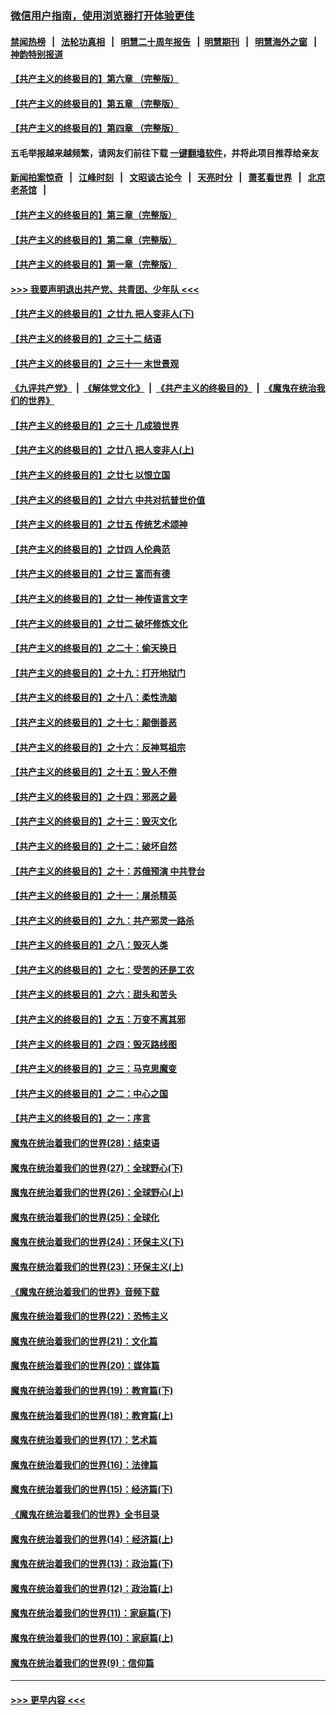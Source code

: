 ### [微信用户指南，使用浏览器打开体验更佳](https://github.com/gfw-breaker/banned-news1/blob/master/indexes/wechat-guide.md?t=0)
#### [禁闻热榜](热点新闻.md?t=0)  &nbsp;&nbsp;|&nbsp;&nbsp; [法轮功真相](https://github.com/gfw-breaker/truth/blob/master/README.md?t=0) &nbsp;&nbsp;|&nbsp;&nbsp; [明慧二十周年报告](https://github.com/gfw-breaker/mh-reports/blob/master/README.md?t=0) &nbsp;&nbsp;|&nbsp;&nbsp;[明慧期刊](https://github.com/gfw-breaker/mh-qikan) &nbsp;&nbsp;|&nbsp;&nbsp; [明慧海外之窗](https://github.com/gfw-breaker/mh-news/blob/master/README.md?t=0) &nbsp;&nbsp;|&nbsp;&nbsp; [神韵特别报道](https://github.com/gfw-breaker/mh-news/blob/master/shenyun.md?t=0)
#### [【共产主义的终极目的】第六章 （完整版）](../pages/nsc422/n11428913.md?t=02082011) 
#### [【共产主义的终极目的】第五章 （完整版）](../pages/nsc422/n11428912.md?t=02082011) 
#### [【共产主义的终极目的】第四章 （完整版）](../pages/nsc422/n11428907.md?t=02082011) 
#### 五毛举报越来越频繁，请网友们前往下载 [一键翻墙软件](https://github.com/gfw-breaker/ssr-accounts)，并将此项目推荐给亲友
#### [新闻拍案惊奇](https://github.com/gfw-breaker/banned-news1/blob/master/pages/link4.md) &nbsp;&nbsp;|&nbsp;&nbsp; [江峰时刻](https://github.com/gfw-breaker/banned-news1/blob/master/pages/link4.md) &nbsp;&nbsp;|&nbsp;&nbsp; [文昭谈古论今](https://github.com/gfw-breaker/banned-news1/blob/master/pages/link4.md) &nbsp;&nbsp;|&nbsp;&nbsp; [天亮时分](https://github.com/gfw-breaker/banned-news1/blob/master/pages/link4.md) &nbsp;&nbsp;|&nbsp;&nbsp; [萧茗看世界](https://github.com/gfw-breaker/banned-news1/blob/master/pages/link4.md) &nbsp;&nbsp;|&nbsp;&nbsp; [北京老茶馆](https://github.com/gfw-breaker/banned-news1/blob/master/pages/link4.md) &nbsp;&nbsp;|&nbsp;&nbsp; 
#### [【共产主义的终极目的】第三章（完整版）](../pages/nsc422/n11428848.md?t=02082011) 
#### [【共产主义的终极目的】第二章（完整版）](../pages/nsc422/n11428831.md?t=02082011) 
#### [【共产主义的终极目的】第一章（完整版）](../pages/nsc422/n11417651.md?t=02082011) 
#### [>>> 我要声明退出共产党、共青团、少年队 <<<](https://github.com/begood0513/goodnews/blob/master/quit/letter.md) 
#### [【共产主义的终极目的】之廿九 把人变非人(下)](../pages/nsc422/n11344140.md?t=02082011) 
#### [【共产主义的终极目的】之三十二 结语](../pages/nsc422/n11360535.md?t=02082011) 
#### [【共产主义的终极目的】之三十一 末世景观](../pages/nsc422/n11351129.md?t=02082011) 
#### [《九评共产党》](https://github.com/begood0513/9ping.md/blob/master/README.md) &nbsp;|&nbsp; [《解体党文化》](../../../../jtdwh.md/blob/master/README.md)  &nbsp;|&nbsp; [《共产主义的终极目的》](../../../../gczydzjmd.md/blob/master/README.md) &nbsp;|&nbsp; [《魔鬼在统治我们的世界》](../../../../mgztzwmdsj.md/blob/master/README.md) 
#### [【共产主义的终极目的】之三十 几成狼世界](../pages/nsc422/n11348280.md?t=02082011) 
#### [【共产主义的终极目的】之廿八 把人变非人(上)](../pages/nsc422/n11340492.md?t=02082011) 
#### [【共产主义的终极目的】之廿七 以恨立国](../pages/nsc422/n11336944.md?t=02082011) 
#### [【共产主义的终极目的】之廿六 中共对抗普世价值](../pages/nsc422/n11324785.md?t=02082011) 
#### [【共产主义的终极目的】之廿五 传统艺术颂神](../pages/nsc422/n11296396.md?t=02082011) 
#### [【共产主义的终极目的】之廿四 人伦典范](../pages/nsc422/n11296397.md?t=02082011) 
#### [【共产主义的终极目的】之廿三 富而有德](../pages/nsc422/n11283598.md?t=02082011) 
#### [【共产主义的终极目的】之廿一 神传语言文字](../pages/nsc422/n11263265.md?t=02082011) 
#### [【共产主义的终极目的】之廿二 破坏修炼文化](../pages/nsc422/n11245728.md?t=02082011) 
#### [【共产主义的终极目的】之二十：偷天换日](../pages/nsc422/n11238846.md?t=02082011) 
#### [【共产主义的终极目的】之十九：打开地狱门](../pages/nsc422/n11206376.md?t=02082011) 
#### [【共产主义的终极目的】之十八：柔性洗脑](../pages/nsc422/n11199994.md?t=02082011) 
#### [【共产主义的终极目的】之十七：颠倒善恶](../pages/nsc422/n11179782.md?t=02082011) 
#### [【共产主义的终极目的】之十六：反神骂祖宗](../pages/nsc422/n11166798.md?t=02082011) 
#### [【共产主义的终极目的】之十五：毁人不倦](../pages/nsc422/n11166792.md?t=02082011) 
#### [【共产主义的终极目的】之十四：邪恶之最](../pages/nsc422/n11150249.md?t=02082011) 
#### [【共产主义的终极目的】之十三：毁灭文化](../pages/nsc422/n11135227.md?t=02082011) 
#### [【共产主义的终极目的】之十二：破坏自然](../pages/nsc422/n11135214.md?t=02082011) 
#### [【共产主义的终极目的】之十：苏俄预演 中共登台](../pages/nsc422/n11118424.md?t=02082011) 
#### [【共产主义的终极目的】之十一：屠杀精英](../pages/nsc422/n11118442.md?t=02082011) 
#### [【共产主义的终极目的】之九：共产邪灵一路杀](../pages/nsc422/n11114139.md?t=02082011) 
#### [【共产主义的终极目的】之八：毁灭人类](../pages/nsc422/n11108503.md?t=02082011) 
#### [【共产主义的终极目的】之七：受苦的还是工农](../pages/nsc422/n11101809.md?t=02082011) 
#### [【共产主义的终极目的】之六：甜头和苦头](../pages/nsc422/n11096971.md?t=02082011) 
#### [【共产主义的终极目的】之五：万变不离其邪](../pages/nsc422/n11091285.md?t=02082011) 
#### [【共产主义的终极目的】之四：毁灭路线图](../pages/nsc422/n11086284.md?t=02082011) 
#### [【共产主义的终极目的】之三：马克思魔变](../pages/nsc422/n11061941.md?t=02082011) 
#### [【共产主义的终极目的】之二：中心之国](../pages/nsc422/n11047728.md?t=02082011) 
#### [【共产主义的终极目的】之一：序言](../pages/nsc422/n11086077.md?t=02082011) 
#### [魔鬼在统治着我们的世界(28)：结束语](../pages/nsc422/n10936246.md?t=02082011) 
#### [魔鬼在统治着我们的世界(27)：全球野心(下)](../pages/nsc422/n10928319.md?t=02082011) 
#### [魔鬼在统治着我们的世界(26)：全球野心(上)](../pages/nsc422/n10900318.md?t=02082011) 
#### [魔鬼在统治着我们的世界(25)：全球化](../pages/nsc422/n10788205.md?t=02082011) 
#### [魔鬼在统治着我们的世界(24)：环保主义(下)](../pages/nsc422/n10695307.md?t=02082011) 
#### [魔鬼在统治着我们的世界(23)：环保主义(上)](../pages/nsc422/n10688613.md?t=02082011) 
#### [《魔鬼在统治着我们的世界》音频下载](../pages/nsc422/n10635553.md?t=02082011) 
#### [魔鬼在统治着我们的世界(22)：恐怖主义](../pages/nsc422/n10614727.md?t=02082011) 
#### [魔鬼在统治着我们的世界(21)：文化篇](../pages/nsc422/n10597706.md?t=02082011) 
#### [魔鬼在统治着我们的世界(20)：媒体篇](../pages/nsc422/n10586579.md?t=02082011) 
#### [魔鬼在统治着我们的世界(19)：教育篇(下)](../pages/nsc422/n10564808.md?t=02082011) 
#### [魔鬼在统治着我们的世界(18)：教育篇(上)](../pages/nsc422/n10526970.md?t=02082011) 
#### [魔鬼在统治着我们的世界(17)：艺术篇](../pages/nsc422/n10499093.md?t=02082011) 
#### [魔鬼在统治着我们的世界(16)：法律篇](../pages/nsc422/n10485969.md?t=02082011) 
#### [魔鬼在统治着我们的世界(15)：经济篇(下)](../pages/nsc422/n10469975.md?t=02082011) 
#### [《魔鬼在统治着我们的世界》全书目录](../pages/nsc422/n10464261.md?t=02082011) 
#### [魔鬼在统治着我们的世界(14)：经济篇(上)](../pages/nsc422/n10457370.md?t=02082011) 
#### [魔鬼在统治着我们的世界(13)：政治篇(下)](../pages/nsc422/n10448270.md?t=02082011) 
#### [魔鬼在统治着我们的世界(12)：政治篇(上)](../pages/nsc422/n10444576.md?t=02082011) 
#### [魔鬼在统治着我们的世界(11)：家庭篇(下)](../pages/nsc422/n10440961.md?t=02082011) 
#### [魔鬼在统治着我们的世界(10)：家庭篇(上)](../pages/nsc422/n10435448.md?t=02082011) 
#### [魔鬼在统治着我们的世界(9)：信仰篇](../pages/nsc422/n10432159.md?t=02082011) 

----
#### [ >>> 更早内容 <<< ](../indexes/nsc422-earlier.md)
